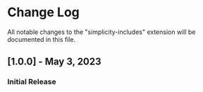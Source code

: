 # Change Log

All notable changes to the "simplicity-includes" extension will be documented in this file.

## [1.0.0] - May 3, 2023

### Initial Release

